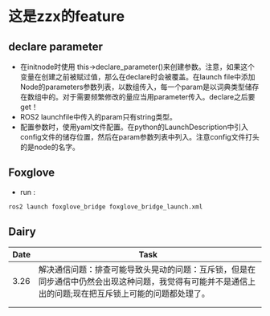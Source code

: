 # 这是zzx的feature

## declare parameter
+ 在initnode时使用 this->declare_parameter()来创建参数。注意，如果这个变量在创建之前被赋过值，那么在declare时会被覆盖。在launch file中添加Node的parameters参数列表，以数组传入，每一个param是以词典类型储存在数组中的。对于需要频繁修改的量应当用parameter传入。declare之后要get！
+ ROS2 launchfile中传入的param只有string类型。
+ 配置参数时，使用yaml文件配置。在python的LaunchDescription中引入config文件的储存位置，然后在param参数列表中列入。注意config文件打头的是node的名字。


## Foxglove
+ run :
```txt
ros2 launch foxglove_bridge foxglove_bridge_launch.xml 
```

## Dairy
| Date       | Task         |
|------------|--------------|
|    3.26        |        解决通信问题：排查可能导致头晃动的问题：互斥锁，但是在同步通信中仍然会出现这种问题，我觉得有可能并不是通信上出的问题;现在把互斥锁上可能的问题都处理了。     |
|            |              |
|            |              |